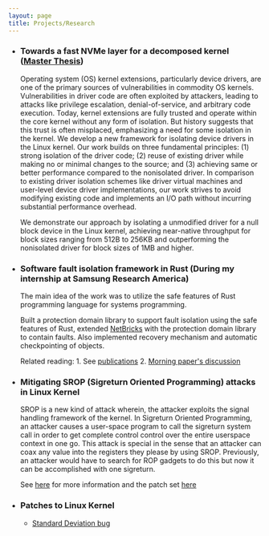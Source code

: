 ```yaml
---
layout: page
title: Projects/Research
---
```


 - ### Towards a fast NVMe layer for a decomposed kernel ([Master Thesis](http://abhirambal.github.io/Thesis_final_u1009804.pdf))
	Operating system (OS) kernel extensions, particularly device drivers, are one of the primary sources of 
	vulnerabilities in commodity OS kernels. Vulnerabilities in driver code are often exploited by attackers, 
	leading to attacks like privilege escalation, denial-of-service, and arbitrary code execution. 
	Today, kernel extensions are fully trusted and operate within the core kernel without any form of isolation. 
	But history suggests that this trust is often misplaced, emphasizing a need for some isolation in the kernel.
	We develop a new framework for isolating device drivers in the Linux kernel. Our work builds on three fundamental 
	principles: (1) strong isolation of the driver code; (2) reuse of existing driver while making no or minimal changes 
	to the source; and (3) achieving same or better performance compared to the nonisolated driver. In comparison to
	existing driver isolation schemes like driver virtual machines and user-level device driver implementations, our work 
	strives to avoid modifying existing code and implements an I/O path without incurring substantial performance overhead.
	
	We demonstrate our approach by isolating a unmodified driver for a null block device in the Linux kernel, achieving near-native 
	throughput for block sizes ranging from 512B to 256KB and outperforming the nonisolated driver for block sizes of 1MB and higher.

 - ### Software fault isolation framework in Rust (During my internship at Samsung Research America)
	The main idea of the work was to utilize the safe features of Rust programming language for systems programming.

	Built a protection domain library to support fault isolation using the safe features of Rust,
	extended [NetBricks](https://github.com/NetSys/NetBricks) with the protection domain library to contain faults.
	Also implemented recovery mechanism and automatic checkpointing of objects.

	Related reading:
		1. See [publications](http://abhirambal.github.io/publications/)
		2. [Morning paper's discussion](https://blog.acolyer.org/2017/06/14/system-programming-in-rust-beyond-safety/) 

 - ### Mitigating SROP (Sigreturn Oriented Programming) attacks in Linux Kernel 
	
	SROP is a new kind of attack wherein, the attacker exploits the signal handling framework of the kernel. 
	In Sigreturn Oriented Programming, an attacker causes a user-space program to call the sigreturn system call in order 
	to get complete control control over the entire userspace context in one go. This attack is special in the sense that 
	an attacker can coax any value into the registers they please by using SROP. 
	Previously, an attacker would have to search for ROP gadgets to do this but now it can be accomplished with one sigreturn.

	See [here](http://www.cs.vu.nl/~herbertb/papers/srop_sp14.pdf) for more information and the patch set [here](https://lkml.org/lkml/2016/2/6/166)

 - ### Patches to Linux Kernel
	- [Standard Deviation bug](https://git.kernel.org/pub/scm/linux/kernel/git/stable/stable-queue.git/tree/queue-4.11/staging-iio-tsl2x7x_core-fix-standard-deviation-calculation.patch?id=8f717a5ca7b61c0685645caf62f4589310954c7b)

